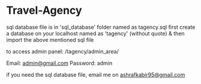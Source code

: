 # Travel-Agency

sql database file is in 'sql_database' folder named as tagency.sql
first create a database on your localhost named as 'tagency' (without quote) & then import the above mentioned sql file

to access admin panel:
/tagency/admin_area/

Email: admin@gmail.com
Password: admin

if you need the sql database file, email me on <ashrafkabir95@gmail.com>
